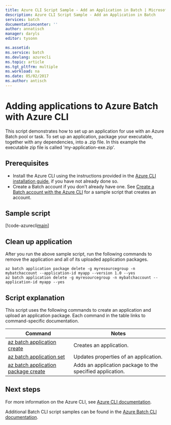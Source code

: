 ```yaml
---
title: Azure CLI Script Sample - Add an Application in Batch | Microsoft Docs
description: Azure CLI Script Sample - Add an Application in Batch
services: batch
documentationcenter: ''
author: annatisch
manager: daryls
editor: tysonn

ms.assetid:
ms.service: batch
ms.devlang: azurecli
ms.topic: article
ms.tgt_pltfrm: multiple
ms.workload: na
ms.date: 05/02/2017
ms.author: antisch
---
```


# Adding applications to Azure Batch with Azure CLI

This script demonstrates how to set up an application for use with an Azure Batch
pool or task. To set up an application, package your executable, together with any dependencies,
into a .zip file. In this example the executable zip file is called 'my-application-exe.zip'.

## Prerequisites

- Install the Azure CLI using the instructions provided in the [Azure CLI installation guide](https://docs.microsoft.com/cli/azure/install-azure-cli), if you have not already done so.
- Create a Batch account if you don't already have one. See [Create a Batch account with the Azure CLI](https://docs.microsoft.com/azure/batch/scripts/batch-cli-sample-create-account) for a sample script that creates an account.

## Sample script

[!code-azurecli[main](../../../cli_scripts/batch/add-application/add-application.sh "Add Application")]

## Clean up application

After you run the above sample script, run the following commands to remove the
application and all of its uploaded application packages.

```azurecli
az batch application package delete -g myresourcegroup -n mybatchaccount --application-id myapp --version 1.0 --yes
az batch application delete -g myresourcegroup -n mybatchaccount --application-id myapp --yes
```

## Script explanation

This script uses the following commands to create an application and upload an application package.
Each command in the table links to command-specific documentation.

| Command | Notes |
|---|---|
| [az batch application create](https://docs.microsoft.com/cli/azure/batch/application#create) | Creates an application.  |
| [az batch application set](https://docs.microsoft.com/cli/azure/batch/application#set) | Updates properties of an application.  |
| [az batch application package create](https://docs.microsoft.com/cli/azure/batch/application/package#create) | Adds an application package to the specified application.  |

## Next steps

For more information on the Azure CLI, see [Azure CLI documentation](https://docs.microsoft.com/cli/azure/overview).

Additional Batch CLI script samples can be found in the [Azure Batch CLI documentation](../batch-cli-samples.md).
